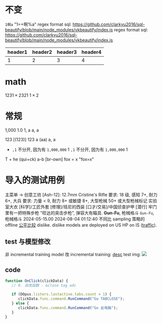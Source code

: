 # 不变

`1啊a`
"1=+啊%a"
regex format sql: <https://github.com/clarkyu2016/sql-beautify/blob/main/node_modules/vkbeautify/index.js>
regex format sql: https://github.com/clarkyu2016/sql-beautify/blob/main/node_modules/vkbeautify/index.js

| header1 | header2 | header3 | header4 |
|---------|---------|---------|---------|
| 1       | 2       | 3       | 4       |

# math

123$1×2$321
$1×2$

# 常规

1,000 1.0 1, a a, a

123 [(123)] 123
a (aa) a, a

- `,1` 不分开, 因为有 `1,000,000` 1
`,1` 不分开, 因为有 `1,000,000` 1

T + he (qui+ck) a-b [br-own] fox = x "fox=x"

# 导入的测试用例

主菜单 -> 创意工坊
[Ash-12]: 12.7mm
Cristine's Rifle
要求: 18 级, 感知 7+, 耐力 6+, 大兵
要求: 力量 < 9, 耐力 8+ 或敏捷 8+, 大型枪械 50+ 或大型枪械标记
实验室大衣 [科学]/工匠外套 [修理]/班尼的西装 [口才/交易]/中国侦查护甲 [潜行]
牢门里有一把特殊步枪 "旺达的突击步枪", 弹容大有瞄具.
**Gun-Fu**, 枪械格斗
`Gun-Fu`, 枪械格斗
2024-05-15.00
2024-08-04 01:12:40
不同比 sampling 策略的 offline [公平比较](业务/model/模型修改/修改sampling与公平比较.md)
dislike. dislike models are deployed on US HP on IS ([traffic](https://butterfly.sandbox.indeed.net/#/proctor/jobsearch/idxbutterflydislikemodeltst)).

## test 与模型修改

非 incremental training model 改 incremental training: [desc](业务/model/模型修改/incremental_training.md)
test img: ![](img.jpg)

## code

```js
function OnClick(clickData) {
   // 0. 自改函数 - &close tag adv

   if (DOpus.listers.lastactive.tabs.count > 1) {
      clickData.func.command.RunCommand("Go TABCLOSE");
   } else {
      clickData.func.command.RunCommand("Go 此电脑");
   }
}
```
